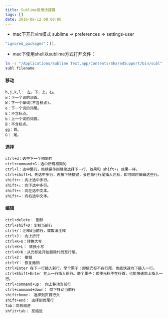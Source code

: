 ```yaml
---
title: Sublime常用快捷键
tags: []
date: 2016-08-12 08:00:00
---
```


- mac下开启vim模式
sublime => preferences => settings-user
```bash
"ignored_packages"：[],
```

- mac下使用shell以sublime方式打开文件：
```bash
ln -s "/Applications/Sublime Text.app/Contents/SharedSupport/bin/subl" /usr/local/bin/subl
subl filename
```

#### 移动
```shell
h,j,k,l： 左，下，上，右。
w：下一个词的词首。
W：下一个单词(不含标点)。
e：下一个词的词尾。
E：不含标点。
b：上一个词的词首。
B：不含标点。
gg：首。
G： 尾。
```

#### 选择

```shell
ctrl+d：选中下一个相同的
ctrl+command+G：选中所有相同的
ctrl+l：选中整行，继续操作则继续选择下一行，效果和 shift+↓ 效果一样。
ctrl+shift+L 先选中多行，再按下快捷键，会在每行行尾插入光标，即可同时编辑这些行。
shift+↑：向上选中多行。
shift+↓：向下选中多行。
shift+←：向左选中文本。
shift+→：向右选中文本。
```

#### 编辑

```shell
ctrl+delete： 删除
ctrl+shif+D：复制当前行
ctrl+/：注释d当前行，或取消注释
ctrl+J： 向上折行
ctrl+K+U：转换大写
ctrl+K+L： 转换小写
ctrl+K+K：从光标处开始删除代码至行尾。
ctrl+Z： 撤销
ctrl+Y： 恢复撤销
ctrl+Enter 在下一行插入新行。举个栗子：即使光标不在行尾，也能快速向下插入一行。
ctrl+Shift+Enter 在上一行插入新行。举个栗子：即使光标不在行首，也能快速向上插入一行。
ctrl+command+up： 向上移动当前行
ctrl+command+down： 向下移动当前行
shift+home： 选择到页首行头
shift+end： 选择到页尾行
Tab：向右缩进
shfit+tab： 反缩进
```
